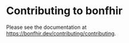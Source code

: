 # Contributing to bonfhir

Please see the documentation at https://bonfhir.dev/contributing/contributing.
